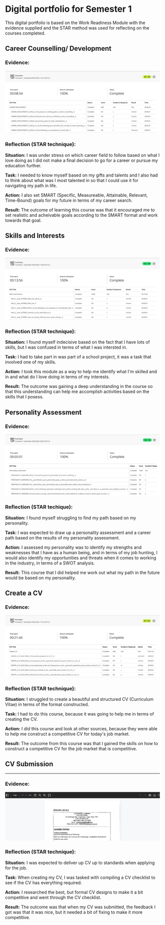 # Digital portfolio for Semester 1

This digital portfolio is based on the Work Readiness Module with the evidence supplied and the STAR method was used for reflecting on the courses completed.
## Career Counselling/ Development
### Evidence:
![Proof](https://raw.githubusercontent.com/lisazumana03/prp372s-semester1-digitalportfolio/main/screenshots/CareerDevelopmentProof.png)
### Reflection (STAR technique):
**Situation:** I was under stress on which career field to follow based on what I love doing as I did not make a final decision to go for a career or pursue my education further. 

**Task:** I needed to know myself based on my gifts and talents and I also had to think about what was I most talented in so that I could use it for navigating my path in life. 

**Action:** I also set SMART (Specific, Measureable, Attainable, Relevant, Time-Bound) goals for my future in terms of my career search. 

**Result:** The outcome of learning this course was that it encouraged me to set realistic and acheivable goals according to the SMART format and work towards that goal.
## Skills and Interests
### Evidence:
![Proof](https://raw.githubusercontent.com/lisazumana03/prp372s-semester1-digitalportfolio/main/screenshots/SkillsAndInterestsProof.png)
### Reflection (STAR technique):
**Situation:** I found myself indecisive based on the fact that I have lots of skills, but I was confused in terms of what I was intersted in. 

**Task:** I had to take part in was part of a school project, it was a task that involved one of my skills.

**Action:** I took this module as a way to help me identify what I'm skilled and in and what do I love doing in terms of my interests.

**Result:** The outcome was gaining a deep understanding in the course so that this understanding can help me accomplish activities based on the skills that I posess.
## Personality Assessment
### Evidence:
![Proof](https://raw.githubusercontent.com/lisazumana03/prp372s-semester1-digitalportfolio/main/screenshots/PersonalityAssessmentProof.png)
### Reflection (STAR techique): 
**Situation:** I found myself struggling to find my path based on my personality. 

**Task:** I was expected to draw up a personality assessment and a career path based on the results of my personality assessment. 

**Action:** I assessed my personality was to identify my strengths and weaknesses that I have as a human being, and in terms of my job hunting, I would also identify my opportunities and threats when it comes to working in the industry, in terms of a SWOT analysis. 

**Result:** This course that I did helped me work out what my path in the future would be based on my personality.
## Create a CV
### Evidence:
![Proof](https://raw.githubusercontent.com/lisazumana03/prp372s-semester1-digitalportfolio/main/screenshots/CreateACVProof.png)
### Reflection (STAR technique):
**Situation:** I struggled to create a beautiful and structured CV (Curriculum Vitae) in terms of the format constructed.

**Task:** I had to do this course, because it was going to help me in terms of creating the CV.

**Action:** I did this course and look at other sources, because they were able to help me construct a competitive CV for today's job market.

**Result:** The outcome from this course was that I gained the skills on how to construct a competitive CV for the job market that is competitive.

## CV Submission
---------------
### Evidence:
![Proof](https://raw.githubusercontent.com/lisazumana03/prp372s-semester1-digitalportfolio/main/screenshots/CVSubmissionProof.png)
### Reflection (STAR technique): 
**Situation:** I was expected to deliver up CV up to standards when applying for the job. 

**Task:** When creating my CV, I was tasked with compiling a CV checklist to see if the CV has everything required.

**Action:** I researched the best, but formal CV designs to make it a bit competitive and went through the CV checklist.

**Result:** The outcome was that when my CV was submitted, the feedback I got was that it was nice, but it needed a bit of fixing to make it more competitive.
